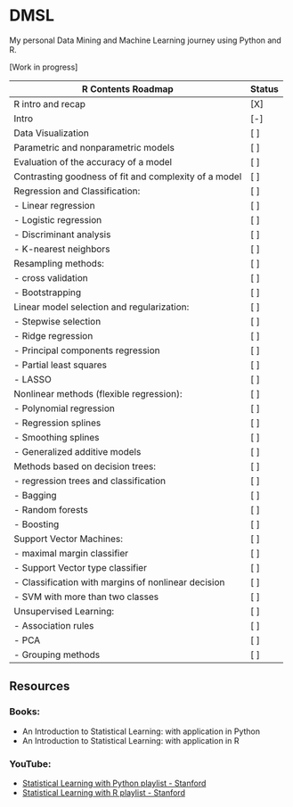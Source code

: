 # DMSL
My personal Data Mining and Machine Learning journey using Python and R.

[Work in progress]

| R Contents Roadmap                 | Status  |
|-------------------------|---------|
|R intro and recap | [X]    |
|Intro  | [-]     |
|Data Visualization | [ ]     |
|Parametric and nonparametric models | [ ]     |
|Evaluation of the accuracy of a model  | [ ]     |
|Contrasting goodness of fit and complexity of a model | [ ]     |
|Regression and Classification: | [ ]     |
|  -   Linear regression | [ ]     |
|  -   Logistic regression | [ ]     |
|  -   Discriminant analysis | [ ]     |
|  -   K-nearest neighbors | [ ]     |
|Resampling methods: | [ ]     |
|  -   cross validation | [ ]     |
|  -   Bootstrapping | [ ]     |
|Linear model selection and regularization: | [ ]     |
|  -   Stepwise selection | [ ]     |
|  -   Ridge regression | [ ]     |
|  -   Principal components regression | [ ]     |
|  -   Partial least squares | [ ]     |
|  -   LASSO | [ ]     |
|Nonlinear methods (flexible regression): | [ ]     |
|  -   Polynomial regression | [ ]     |
|  -   Regression splines | [ ]     |
|  -   Smoothing splines | [ ]     |
|  -   Generalized additive models | [ ]     |
|Methods based on decision trees: | [ ]     |
|  -   regression trees and classification | [ ]     |
|  -   Bagging | [ ]     |
|  -   Random forests | [ ]     |
|  -   Boosting | [ ]     |
|Support Vector Machines: | [ ]     |
|  -   maximal margin classifier | [ ]     |
|  -   Support Vector type classifier | [ ]     |
|  -   Classification with margins of nonlinear decision | [ ]     |
|  -   SVM with more than two classes | [ ]     |
|Unsupervised Learning: | [ ]     |
|  -   Association rules | [ ]     |
|  -   PCA | [ ]     |
|  -   Grouping methods         | [ ]     |

## Resources
### Books:
- An Introduction to Statistical Learning: with application in Python
- An Introduction to Statistical Learning: with application in R

### YouTube:
- [Statistical Learning with Python playlist - Stanford](https://www.youtube.com/watch?v=LvySJGj-88U&list=PLoROMvodv4rPP6braWoRt5UCXYZ71GZIQ)
- [Statistical Learning with R playlist - Stanford](https://www.youtube.com/watch?v=LvySJGj-88U&list=PLoROMvodv4rOzrYsAxzQyHb8n_RWNuS1e)
